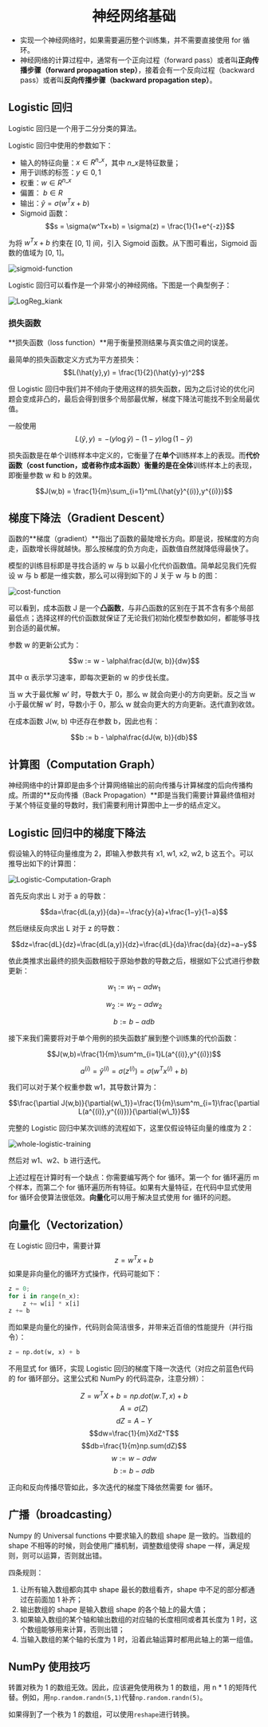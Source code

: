 <h1 align="center">神经网络基础</h1>

* 实现一个神经网络时，如果需要遍历整个训练集，并不需要直接使用 for 循环。
* 神经网络的计算过程中，通常有一个正向过程（forward pass）或者叫**正向传播步骤（forward propagation step）**，接着会有一个反向过程（backward pass）或者叫**反向传播步骤（backward  propagation step）**。

## Logistic 回归

Logistic 回归是一个用于二分分类的算法。

Logistic 回归中使用的参数如下：

* 输入的特征向量：$x \in R^{n\_x}$，其中 ${n\_x}$是特征数量；
* 用于训练的标签：$y \in 0,1$
* 权重：$w \in R^{n\_x}$
* 偏置： $b \in R$
* 输出：$\hat{y} = \sigma(w^Tx+b)$
* Sigmoid 函数：$$s = \sigma(w^Tx+b) = \sigma(z) = \frac{1}{1+e^{-z}}$$

为将 $w^Tx+b$ 约束在 [0, 1] 间，引入 Sigmoid 函数。从下图可看出，Sigmoid 函数的值域为 [0, 1]。

![sigmoid-function](https://raw.githubusercontent.com/bighuang624/Andrew-Ng-Deep-Learning-notes/master/docs/Neural_Networks_and_Deep_Learning/sigmoid-function.png)

Logistic 回归可以看作是一个非常小的神经网络。下图是一个典型例子：

![LogReg_kiank](https://raw.githubusercontent.com/bighuang624/Andrew-Ng-Deep-Learning-notes/master/docs/Neural_Networks_and_Deep_Learning/LogReg_kiank.png)

### 损失函数

**损失函数（loss function）**用于衡量预测结果与真实值之间的误差。

最简单的损失函数定义方式为平方差损失：$$L(\hat{y},y) = \frac{1}{2}(\hat{y}-y)^2$$

但 Logistic 回归中我们并不倾向于使用这样的损失函数，因为之后讨论的优化问题会变成非凸的，最后会得到很多个局部最优解，梯度下降法可能找不到全局最优值。

一般使用$$L(\hat{y},y) = -(y\log\hat{y})-(1-y)\log(1-\hat{y})$$

损失函数是在单个训练样本中定义的，它衡量了在**单个**训练样本上的表现。而**代价函数（cost function，或者称作成本函数）**衡量的是在**全体**训练样本上的表现，即衡量参数 w 和 b 的效果。

$$J(w,b) = \frac{1}{m}\sum_{i=1}^mL(\hat{y}^{(i)},y^{(i)})$$

## 梯度下降法（Gradient Descent）

函数的**梯度（gradient）**指出了函数的最陡增长方向。即是说，按梯度的方向走，函数增长得就越快。那么按梯度的负方向走，函数值自然就降低得最快了。

模型的训练目标即是寻找合适的 w 与 b 以最小化代价函数值。简单起见我们先假设 w 与 b 都是一维实数，那么可以得到如下的 J 关于 w 与 b 的图：

![cost-function](https://raw.githubusercontent.com/bighuang624/Andrew-Ng-Deep-Learning-notes/master/docs/Neural_Networks_and_Deep_Learning/cost-function.png)

可以看到，成本函数 J 是一个**凸函数**，与非凸函数的区别在于其不含有多个局部最低点；选择这样的代价函数就保证了无论我们初始化模型参数如何，都能够寻找到合适的最优解。

参数 w 的更新公式为：

$$w := w - \alpha\frac{dJ(w, b)}{dw}$$

其中 α 表示学习速率，即每次更新的 w 的步伐长度。

当 w 大于最优解 w′ 时，导数大于 0，那么 w 就会向更小的方向更新。反之当 w 小于最优解 w′ 时，导数小于 0，那么 w 就会向更大的方向更新。迭代直到收敛。

在成本函数 J(w, b) 中还存在参数 b，因此也有：

$$b := b - \alpha\frac{dJ(w, b)}{db}$$

## 计算图（Computation Graph）

神经网络中的计算即是由多个计算网络输出的前向传播与计算梯度的后向传播构成。所谓的**反向传播（Back Propagation）**即是当我们需要计算最终值相对于某个特征变量的导数时，我们需要利用计算图中上一步的结点定义。

## Logistic 回归中的梯度下降法

假设输入的特征向量维度为 2，即输入参数共有 x1, w1, x2, w2, b 这五个。可以推导出如下的计算图：

![Logistic-Computation-Graph](https://raw.githubusercontent.com/bighuang624/Andrew-Ng-Deep-Learning-notes/master/docs/Neural_Networks_and_Deep_Learning/Logistic-Computation-Graph.png)

首先反向求出 L 对于 a 的导数：

$$da=\frac{dL(a,y)}{da}=−\frac{y}{a}+\frac{1−y}{1−a}$$

然后继续反向求出 L 对于 z 的导数：

$$dz=\frac{dL}{dz}=\frac{dL(a,y)}{dz}=\frac{dL}{da}\frac{da}{dz}=a−y$$

依此类推求出最终的损失函数相较于原始参数的导数之后，根据如下公式进行参数更新：

$$w _1:=w _1−\alpha dw _1$$

$$w _2:=w _2−\alpha dw _2$$

$$b:=b−\alpha db$$

接下来我们需要将对于单个用例的损失函数扩展到整个训练集的代价函数：

$$J(w,b)=\frac{1}{m}\sum^m_{i=1}L(a^{(i)},y^{(i)})$$ 

$$a^{(i)}=\hat{y}^{(i)}=\sigma(z^{(i)})=\sigma(w^Tx^{(i)}+b)$$

我们可以对于某个权重参数 w1，其导数计算为：

$$\frac{\partial J(w,b)}{\partial{w\_1}}=\frac{1}{m}\sum^m_{i=1}\frac{\partial L(a^{(i)},y^{(i)})}{\partial{w\_1}}$$


完整的 Logistic 回归中某次训练的流程如下，这里仅假设特征向量的维度为 2：

![whole-logistic-training](https://raw.githubusercontent.com/bighuang624/Andrew-Ng-Deep-Learning-notes/master/docs/Neural_Networks_and_Deep_Learning/whole-logistic-training.png)

然后对 w1、w2、b 进行迭代。

上述过程在计算时有一个缺点：你需要编写两个 for 循环。第一个 for 循环遍历 m 个样本，而第二个 for 循环遍历所有特征。如果有大量特征，在代码中显式使用 for 循环会使算法很低效。**向量化**可以用于解决显式使用 for 循环的问题。

## 向量化（Vectorization）

在 Logistic 回归中，需要计算 $$z=w^Tx+b$$如果是非向量化的循环方式操作，代码可能如下：

```py
z = 0;
for i in range(n_x):
    z += w[i] * x[i]
z += b
```

而如果是向量化的操作，代码则会简洁很多，并带来近百倍的性能提升（并行指令）：

```py
z = np.dot(w, x) + b
```

不用显式 for 循环，实现 Logistic 回归的梯度下降一次迭代（对应之前蓝色代码的 for 循环部分。这里公式和 NumPy 的代码混杂，注意分辨）：

$$Z=w^TX+b=np.dot(w.T, x) + b$$
$$A=\sigma(Z)$$
$$dZ=A-Y$$
$$dw=\frac{1}{m}XdZ^T$$
$$db=\frac{1}{m}np.sum(dZ)$$
$$w:=w-\sigma dw$$
$$b:=b-\sigma db$$

正向和反向传播尽管如此，多次迭代的梯度下降依然需要 for 循环。

## 广播（broadcasting）

Numpy 的 Universal functions 中要求输入的数组 shape 是一致的。当数组的 shape 不相等的时候，则会使用广播机制，调整数组使得 shape 一样，满足规则，则可以运算，否则就出错。

四条规则：

1. 让所有输入数组都向其中 shape 最长的数组看齐，shape 中不足的部分都通过在前面加 1 补齐；
2. 输出数组的 shape 是输入数组 shape 的各个轴上的最大值；
3. 如果输入数组的某个轴和输出数组的对应轴的长度相同或者其长度为 1 时，这个数组能够用来计算，否则出错；
4. 当输入数组的某个轴的长度为 1 时，沿着此轴运算时都用此轴上的第一组值。

## NumPy 使用技巧

转置对秩为 1 的数组无效。因此，应该避免使用秩为 1 的数组，用 n * 1 的矩阵代替。例如，用`np.random.randn(5,1)`代替`np.random.randn(5)`。

如果得到了一个秩为 1 的数组，可以使用`reshape`进行转换。

